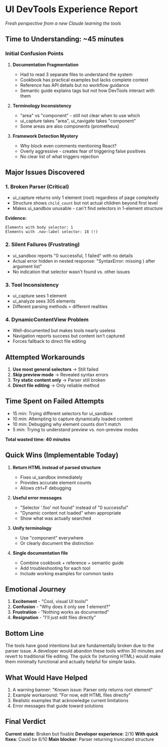 # UI DevTools Experience Report
*Fresh perspective from a new Claude learning the tools*

## Time to Understanding: ~45 minutes

### Initial Confusion Points

1. **Documentation Fragmentation**
   - Had to read 3 separate files to understand the system
   - Cookbook has practical examples but lacks complete context
   - Reference has API details but no workflow guidance
   - Semantic guide explains tags but not how DevTools interact with them

2. **Terminology Inconsistency**
   - "area" vs "component" - still not clear when to use which
   - ui_capture takes "area", ui_navigate takes "component"
   - Some areas are also components (prometheus)

3. **Framework Detection Mystery**
   - Why block even comments mentioning React?
   - Overly aggressive - creates fear of triggering false positives
   - No clear list of what triggers rejection

## Major Issues Discovered

### 1. Broken Parser (Critical)
- ui_capture returns only 1 element (root) regardless of page complexity
- Structure shows `child_count` but not actual children beyond first level
- Makes ui_sandbox unusable - can't find selectors in 1-element structure

**Evidence:**
```
Elements with body selector: 1
Elements with .nav-label selector: 18 (!)
```

### 2. Silent Failures (Frustrating)
- ui_sandbox reports "0 successful, 1 failed" with no details
- Actual error hidden in nested response: "SyntaxError: missing ) after argument list"
- No indication that selector wasn't found vs. other issues

### 3. Tool Inconsistency
- ui_capture sees 1 element
- ui_analyze sees 305 elements
- Different parsing methods = different realities

### 4. DynamicContentView Problem
- Well-documented but makes tools nearly useless
- Navigation reports success but content isn't captured
- Forces fallback to direct file editing

## Attempted Workarounds

1. **Use most general selectors** → Still failed
2. **Skip preview mode** → Revealed syntax errors
3. **Try static content only** → Parser still broken
4. **Direct file editing** → Only reliable method

## Time Spent on Failed Attempts

- 15 min: Trying different selectors for ui_sandbox
- 10 min: Attempting to capture dynamically loaded content  
- 10 min: Debugging why element counts don't match
- 5 min: Trying to understand preview vs. non-preview modes

**Total wasted time: 40 minutes**

## Quick Wins (Implementable Today)

1. **Return HTML instead of parsed structure**
   - Fixes ui_sandbox immediately
   - Provides accurate element counts
   - Allows ctrl+F debugging

2. **Useful error messages**
   - "Selector '.foo' not found" instead of "0 successful"
   - "Dynamic content not loaded" when appropriate
   - Show what was actually searched

3. **Unify terminology**
   - Use "component" everywhere
   - Or clearly document the distinction

4. **Single documentation file**
   - Combine cookbook + reference + semantic guide
   - Add troubleshooting for each tool
   - Include working examples for common tasks

## Emotional Journey

1. **Excitement** - "Cool, visual UI tools!"
2. **Confusion** - "Why does it only see 1 element?"
3. **Frustration** - "Nothing works as documented"
4. **Resignation** - "I'll just edit files directly"

## Bottom Line

The tools have good intentions but are fundamentally broken due to the parser issue. A developer would abandon these tools within 30 minutes and revert to traditional file editing. The quick fix (returning HTML) would make them minimally functional and actually helpful for simple tasks.

## What Would Have Helped

1. A warning banner: "Known issue: Parser only returns root element"
2. Example workaround: "For now, edit HTML files directly"
3. Realistic examples that acknowledge current limitations
4. Error messages that guide toward solutions

## Final Verdict

**Current state**: Broken but fixable
**Developer experience**: 2/10
**With quick fixes**: Could be 6/10
**Main blocker**: Parser returning truncated structure